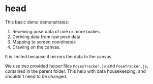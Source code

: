 # head

This basic demo demonstrates:

1. Receiving pose data of one or more bodies
2. Deriving data from raw pose data
3. Mapping to screen coordinates
4. Drawing on the canvas.

It is limited because it mirrors the data to the canvas.

We use two provided helper files `PosesTracker.js` and `PoseTracker.js`, contained in the parent folder. This help with data housekeeping, and shouldn't need to be changed.
